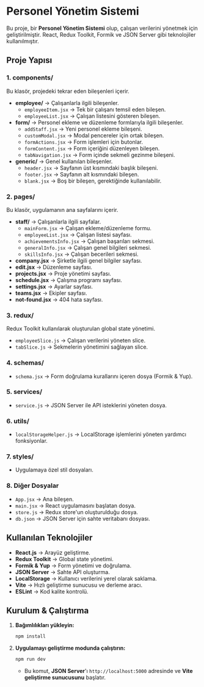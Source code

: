 # Personel Yönetim Sistemi

Bu proje, bir **Personel Yönetim Sistemi** olup, çalışan verilerini yönetmek için geliştirilmiştir. React, Redux Toolkit, Formik ve JSON Server gibi teknolojiler kullanılmıştır.

## Proje Yapısı

### 1. **components/**
Bu klasör, projedeki tekrar eden bileşenleri içerir.
- **employee/** → Çalışanlarla ilgili bileşenler.
  - `employeeItem.jsx` → Tek bir çalışanı temsil eden bileşen.
  - `employeeList.jsx` → Çalışan listesini gösteren bileşen.
- **form/** → Personel ekleme ve düzenleme formlarıyla ilgili bileşenler.
  - `addStaff.jsx` → Yeni personel ekleme bileşeni.
  - `customModal.jsx` → Modal pencereler için ortak bileşen.
  - `formActions.jsx` → Form işlemleri için butonlar.
  - `formContent.jsx` → Form içeriğini düzenleyen bileşen.
  - `tabNavigation.jsx` → Form içinde sekmeli gezinme bileşeni.
- **generic/** → Genel kullanılan bileşenler.
  - `header.jsx` → Sayfanın üst kısmındaki başlık bileşeni.
  - `footer.jsx` → Sayfanın alt kısmındaki bileşen.
  - `blank.jsx` → Boş bir bileşen, gerektiğinde kullanılabilir.

### 2. **pages/**
Bu klasör, uygulamanın ana sayfalarını içerir.
- **staff/** → Çalışanlarla ilgili sayfalar.
  - `mainForm.jsx` → Çalışan ekleme/düzenleme formu.
  - `employeeList.jsx` → Çalışan listesi sayfası.
  - `achievementsInfo.jsx` → Çalışan başarıları sekmesi.
  - `generalInfo.jsx` → Çalışan genel bilgileri sekmesi.
  - `skillsInfo.jsx` → Çalışan becerileri sekmesi.
- **company.jsx** → Şirketle ilgili genel bilgiler sayfası.
- **edit.jsx** → Düzenleme sayfası.
- **projects.jsx** → Proje yönetimi sayfası.
- **schedule.jsx** → Çalışma programı sayfası.
- **settings.jsx** → Ayarlar sayfası.
- **teams.jsx** → Ekipler sayfası.
- **not-found.jsx** → 404 hata sayfası.

### 3. **redux/**
Redux Toolkit kullanılarak oluşturulan global state yönetimi.
- `employeeSlice.js` → Çalışan verilerini yöneten slice.
- `tabSlice.js` → Sekmelerin yönetimini sağlayan slice.

### 4. **schemas/**
- `schema.jsx` → Form doğrulama kurallarını içeren dosya (Formik & Yup).

### 5. **services/**
- `service.js` → JSON Server ile API isteklerini yöneten dosya.

### 6. **utils/**
- `localStorageHelper.js` → LocalStorage işlemlerini yöneten yardımcı fonksiyonlar.

### 7. **styles/**
- Uygulamaya özel stil dosyaları.

### 8. **Diğer Dosyalar**
- `App.jsx` → Ana bileşen.
- `main.jsx` → React uygulamasını başlatan dosya.
- `store.js` → Redux store'un oluşturulduğu dosya.
- `db.json` → JSON Server için sahte veritabanı dosyası.

## Kullanılan Teknolojiler
- **React.js** → Arayüz geliştirme.
- **Redux Toolkit** → Global state yönetimi.
- **Formik & Yup** → Form yönetimi ve doğrulama.
- **JSON Server** → Sahte API oluşturma.
- **LocalStorage** → Kullanıcı verilerini yerel olarak saklama.
- **Vite** → Hızlı geliştirme sunucusu ve derleme aracı.
- **ESLint** → Kod kalite kontrolü.

## Kurulum & Çalıştırma
1. **Bağımlılıkları yükleyin:**
   ```bash
   npm install
   ```
2. **Uygulamayı geliştirme modunda çalıştırın:**
   ```bash
   npm run dev
   ```
   - Bu komut, **JSON Server**'ı `http://localhost:5000` adresinde ve **Vite geliştirme sunucusunu** başlatır.


